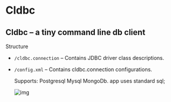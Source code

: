 # Cldbc
## Cldbc – a tiny command line db client

   Structure 
 * `/cldbc.connection` – Contains JDBC driver class descriptions.

 * `/config.xml` – Contains cldbc.connection configurations.
 
    Supports: Postgresql Mysql MongoDb. 
    app uses standard sql;
   
    ![img](https://drive.google.com/file/d/1a-w94I8HPHOeMSXtskikwzxktrIj6JnO/view?usp=sharing)

